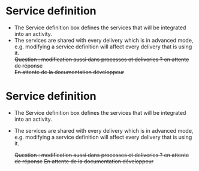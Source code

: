<!--
author:
    - 'Jérôme Bogaerts'
created_at: '2012-03-29 16:07:22'
updated_at: '2013-03-13 14:29:49'
tags:
    - 'Process Authoring'
-->

Service definition
==================

-   The Service definition box defines the services that will be integrated into an activity.
-   The services are shared with every delivery which is in advanced mode, e.g. modifying a service definition will affect every delivery that is using it.\
    ~~Question : modification aussi dans processes et deliveries ? en attente de réponse~~\
    ~~En attente de la documentation développeur~~

Service definition
==================

-   The Service definition box defines the services that will be integrated into an activity.
-   The services are shared with every delivery which is in advanced mode, e.g. modifying a service definition will affect every delivery that is using it.<br/>

    ~~Question : modification aussi dans processes et deliveries ? en attente de réponse~~
    ~~En attente de la documentation développeur~~


